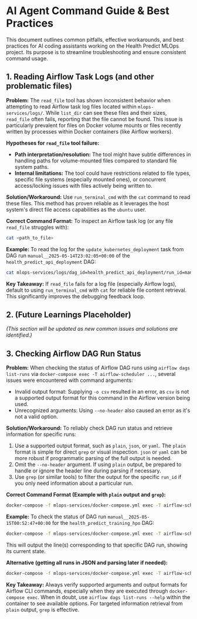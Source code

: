 # AI Agent Command Guide & Best Practices

This document outlines common pitfalls, effective workarounds, and best practices for AI coding assistants working on the Health Predict MLOps project. Its purpose is to streamline troubleshooting and ensure consistent command usage.

## 1. Reading Airflow Task Logs (and other problematic files)

**Problem:**
The `read_file` tool has shown inconsistent behavior when attempting to read Airflow task log files located within `mlops-services/logs/`. While `list_dir` can see these files and their sizes, `read_file` often fails, reporting that the file cannot be found. This issue is particularly prevalent for files on Docker volume mounts or files recently written by processes within Docker containers (like Airflow workers).

**Hypotheses for `read_file` tool failure:**
*   **Path interpretation/resolution:** The tool might have subtle differences in handling paths for volume-mounted files compared to standard file system paths.
*   **Internal limitations:** The tool could have restrictions related to file types, specific file systems (especially mounted ones), or concurrent access/locking issues with files actively being written to.

**Solution/Workaround:**
Use `run_terminal_cmd` with the `cat` command to read these files. This method has proven reliable as it leverages the host system's direct file access capabilities as the `ubuntu` user.

**Correct Command Format:**
To inspect an Airflow task log (or any file `read_file` struggles with):
```bash
cat <path_to_file>
```

**Example:**
To read the log for the `update_kubernetes_deployment` task from DAG run `manual__2025-05-14T23:02:05+00:00` of the `health_predict_api_deployment` DAG:
```bash
cat mlops-services/logs/dag_id=health_predict_api_deployment/run_id=manual__2025-05-14T23:02:05+00:00/task_id=update_kubernetes_deployment/attempt=1.log
```

**Key Takeaway:**
If `read_file` fails for a log file (especially Airflow logs), default to using `run_terminal_cmd` with `cat` for reliable file content retrieval. This significantly improves the debugging feedback loop.

## 2. (Future Learnings Placeholder)

*(This section will be updated as new common issues and solutions are identified.)*

## 3. Checking Airflow DAG Run Status

**Problem:**
When checking the status of Airflow DAG runs using `airflow dags list-runs` via `docker-compose exec -T airflow-scheduler ...`, several issues were encountered with command arguments:
*   Invalid output format: Supplying `-o csv` resulted in an error, as `csv` is not a supported output format for this command in the Airflow version being used.
*   Unrecognized arguments: Using `--no-header` also caused an error as it's not a valid option.

**Solution/Workaround:**
To reliably check DAG run status and retrieve information for specific runs:
1.  Use a supported output format, such as `plain`, `json`, or `yaml`. The `plain` format is simple for direct `grep` or visual inspection. `json` or `yaml` can be more robust if programmatic parsing of the full output is needed.
2.  Omit the `--no-header` argument. If using `plain` output, be prepared to handle or ignore the header line during parsing if necessary.
3.  Use `grep` (or similar tools) to filter the output for the specific `run_id` if you only need information about a particular run.

**Correct Command Format (Example with `plain` output and `grep`):**
```bash
docker-compose -f mlops-services/docker-compose.yml exec -T airflow-scheduler airflow dags list-runs --dag-id <your_dag_id> -o plain | grep '<your_run_id>'
```

**Example:**
To check the status of DAG run `manual__2025-05-15T00:52:47+00:00` for the `health_predict_training_hpo` DAG:
```bash
docker-compose -f mlops-services/docker-compose.yml exec -T airflow-scheduler airflow dags list-runs --dag-id health_predict_training_hpo -o plain | grep 'manual__2025-05-15T00:52:47+00:00'
```
This will output the line(s) corresponding to that specific DAG run, showing its current state.

**Alternative (getting all runs in JSON and parsing later if needed):**
```bash
docker-compose -f mlops-services/docker-compose.yml exec -T airflow-scheduler airflow dags list-runs --dag-id <your_dag_id> -o json
```

**Key Takeaway:**
Always verify supported arguments and output formats for Airflow CLI commands, especially when they are executed through `docker-compose exec`. When in doubt, use `airflow dags list-runs --help` within the container to see available options. For targeted information retrieval from `plain` output, `grep` is effective. 